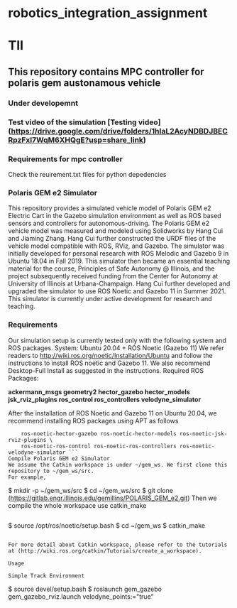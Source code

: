# robotics_integration_assignment
# TII
## This repository contains MPC controller for polaris gem austonamous vehicle
### Under developemnt

### Test video of the simulation [Testing video] (https://drive.google.com/drive/folders/1hIaL2AcyNDBDJBECRpzFxI7WqM6XHQgE?usp=share_link)

### Requirements for mpc controller

Check the reuirement.txt files for python depedencies

### Polaris GEM e2 Simulator
This repository provides a simulated vehicle model of Polaris GEM e2 Electric Cart in the Gazebo simulation environment as well as ROS based sensors and controllers for autonomous-driving. The Polaris GEM e2 vehicle model was measured and modeled using Solidworks by Hang Cui and Jiaming Zhang. Hang Cui further constructed the URDF files of the vehicle model compatible with ROS, RViz, and Gazebo.
The simulator was initially developed for personal research with ROS Melodic and Gazebo 9 in Ubuntu 18.04 in Fall 2019. This simulator then became an essential teaching material for the course, Principles of Safe Autonomy @ Illinois, and the project subsequently received funding from the Center for Autonomy at University of Illinois at Urbana-Champaign. Hang Cui further developed and upgraded the simulator to use ROS Noetic and Gazebo 11 in Summer 2021. This simulator is currently under active development for research and teaching.

### Requirements
Our simulation setup is currently tested only with the following system and ROS packages.
System: Ubuntu 20.04 + ROS Noetic (Gazebo 11)
We refer readers to http://wiki.ros.org/noetic/Installation/Ubuntu and follow the instructions to install ROS noetic and Gazebo 11.
We also recommend Desktop-Full Install as suggested in the instructions.
Required ROS Packages:

**ackermann_msgs
geometry2
hector_gazebo
hector_models
jsk_rviz_plugins
ros_control
ros_controllers
velodyne_simulator**

After the installation of ROS Noetic and Gazebo 11 on Ubuntu 20.04, we recommend installing ROS packages using APT as follows

``` $ sudo apt install ros-noetic-ackermann-msgs ros-noetic-geometry2 \
    ros-noetic-hector-gazebo ros-noetic-hector-models ros-noetic-jsk-rviz-plugins \
    ros-noetic-ros-control ros-noetic-ros-controllers ros-noetic-velodyne-simulator ```
Compile Polaris GEM e2 Simulator
We assume the Catkin workspace is under ~/gem_ws. We first clone this repository to ~/gem_ws/src.
For example,

```
$ mkdir -p ~/gem_ws/src
$ cd ~/gem_ws/src
$ git clone (https://gitlab.engr.illinois.edu/gemillins/POLARIS_GEM_e2.git)
Then we compile the whole workspace use catkin_make
```

```
$ source /opt/ros/noetic/setup.bash
$ cd ~/gem_ws
$ catkin_make
```

For more detail about Catkin workspace, please refer to the tutorials at (http://wiki.ros.org/catkin/Tutorials/create_a_workspace).

Usage

Simple Track Environment

```
$ source devel/setup.bash
$ roslaunch gem_gazebo gem_gazebo_rviz.launch velodyne_points:="true"
```



